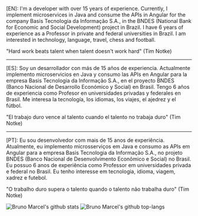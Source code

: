 [EN]: I'm a developer with over 15 years of experience. Currently, I implement microservices in Java and consume the APIs in Angular for the company Basis Tecnologia da Informação S.A., in the BNDES (National Bank for Economic and Social Development) project in Brazil.
I have 6 years of experience as a Professor in private and federal universities in Brazil.
I am interested in technology, language, travel, chess and football.

"Hard work beats talent when talent doesn't work hard" (Tim Notke)

**********

[ES]: Soy un desarrollador con más de 15 años de experiencia. Actualmente implemento microservicios en Java y consumo las APIs en Angular para la empresa Basis Tecnologia da Informação S.A., en el proyecto BNDES (Banco Nacional de Desarrollo Económico y Social) en Brasil.
Tengo 6 años de experiencia como Profesor en universidades privadas y federales en Brasil.
Me interesa la tecnología, los idiomas, los viajes, el ajedrez y el fútbol.

"El trabajo duro vence al talento cuando el talento no trabaja duro" (Tim Notke)

**********

[PT]: Eu sou desenvolvedor com mais de 15 anos de experiência. Atualmente, eu implemento microsserviços em Java e consumo as APIs em Angular para a empresa Basis Tecnologia da Informação S.A., no projeto BNDES (Banco Nacional de Desenvolvimento Econômico e Social) no Brasil.
Eu possuo 6 anos de experiência como Professor em universidades privada e federal no Brasil.
Eu tenho interesse em tecnologia, idioma, viagem, xadrez e futebol.

"O trabalho duro supera o talento quando o talento não trabalha duro" (Tim Notke)

![Bruno Marcel's github stats](https://github-readme-stats.vercel.app/api?username=bmnsouza&show_icons=true&theme=dracula)
![Bruno Marcel's github top-langs](https://github-readme-stats.vercel.app/api/top-langs/?username=bmnsouza&layout=compact&theme=dracula)
